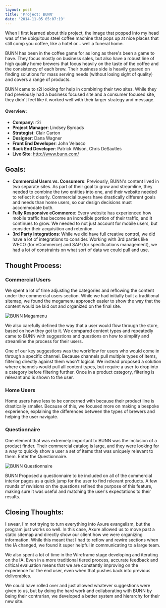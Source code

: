 ```yaml
---
layout: post
title: 'Project: BUNN'
date: '2014-11-05 05:07:19'
---
```


When I first learned about this project, the image that popped into my head was of the ubiquitous steel coffee machine that pops up at nice places that still comp you coffee, like a hotel or&hellip; well a funeral home.

BUNN has been in the coffee game for as long as there's been a game to have. They focus mostly on business sales, but also have a robust line of high quality home brewers that focus heavily on the taste of the coffee and the consistency of each brew. Their business side is heavily geared on finding solutions for mass serving needs (without losing sight of quality) and covers a range of products.

BUNN came to r2i looking for help in combining their two sites. While they had previously had a business focused site and a consumer focused site, they didn't feel like it worked well with their larger strategy and message.

#### Overview:
* **Company**: r2i
* **Project Manager**: Lindsey Byroads
* **Strategist**: Clair Carton
* **Designer**: Dana Wagner
* **Front End Developer**: John Velasco
* **Back End Developer**: Patrick Wilson, Chris DeSautles
* **Live Site**: http://www.bunn.com/

## Goals:

* **Commercial Users vs. Consumers**: Previously, BUNN's content lived in two separate sites. As part of their goal to grow and streamline, they needed to combine the two entities into one, and their website needed to reflect it clearly. Commercial buyers have drastically different goals and needs than home users, so our design decisions must accommodate both.
* **Fully Responsive eCommerce**: Every website has experienced how mobile traffic has become an incredible portion of their traffic, and it continues to grow. We needed to not just account for mobile users, but consider their acquisition and retention.
* **3rd Party Integrations**: While we did have full creative control, we did have a lot of integrations to consider. Working with 3rd parties like WECO (for eCommerce) and SAP (for specifications management), we had a lot of constraints on what sort of data we could pull and use.

## Thought Process:

### Commercial Users
We spent a lot of time adjusting the categories and reflowing the content under the commercial users section. While we had initially built a traditional sitemap, we found the megamenu approach easier to show the way that the content would be laid out and organized on the final site.

<img class="contain" src="/content/images/2014/11/Screen-Shot-2014-11-04-at-23-23-35-.png" alt="BUNN Megamenu" />

We also carefully defined the way that a user would flow through the store, based on how they got to it. We compared content types and repeatedly came to BUNN with suggestions and questions on how to simplify and streamline the process for their users.

One of our key suggestions was the workflow for users who would come in through a specific channel. Because channels pull multiple types of items, filtering directly against them wasn't logical. We instead proposed a solution where channels would pull all content types, but require a user to drop into a category before filtering further. Once in a product category, filtering is relevant and is shown to the user.

### Home Users
Home users have less to be concerned with because their product line is drastically smaller. Because of this, we focused more on making a bespoke experience, explaining the differences between the types of brewers and helping the user navigate.

### Questionnaire
One element that was extremely important to BUNN was the inclusion of a product finder. Their commercial catalog is large, and they were looking for a way to quickly show a user a set of items that was uniquely relevant to them. Enter the Questionnaire.

<img class="contain" src="/content/images/2014/11/Screen-Shot-2014-11-05-at-24-06-58-.png" alt="BUNN Questionnaire"/>

BUNN Proposed a questionnaire to be included on all of the commercial interior pages as a quick jump for the user to find relevant products. A few rounds of revisions on the questions refined the purpose of this feature, making sure it was useful and matching the user's expectations to their results.

## Closing Thoughts:
I swear, I'm not trying to turn everything into Axure evangelism, but the program just works so well. In this case, Axure allowed us to move past a static sitemap and directly show our client how we were organizing information. While this meant that I had to reflow and rewire sections when the IA changed, we found it super helpful in communicating to a large team.

We also spent a lot of time in the Wireframe stage developing and iterating on the IA. Even in a more traditional tiered process, accurate feedback and critical evaluation means that we are constantly improving on the experience for the end user, even when that pushes back into previous deliverables.

We could have rolled over and just allowed whatever suggestions were given to us, but by doing the hard work and collaborating with BUNN by being their contrarian, we developed a better system and hierarchy for their new site.
